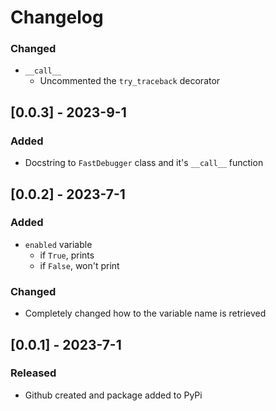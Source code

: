 # Changelog

### Changed

- `__call__`
    - Uncommented the `try_traceback` decorator

## [0.0.3] - 2023-9-1

### Added

- Docstring to `FastDebugger` class and it's `__call__` function

## [0.0.2] - 2023-7-1

### Added

- `enabled` variable
    - if `True`, prints
    - if `False`, won't print

### Changed

- Completely changed how to the variable name is retrieved

## [0.0.1] - 2023-7-1

### Released

- Github created and package added to PyPi